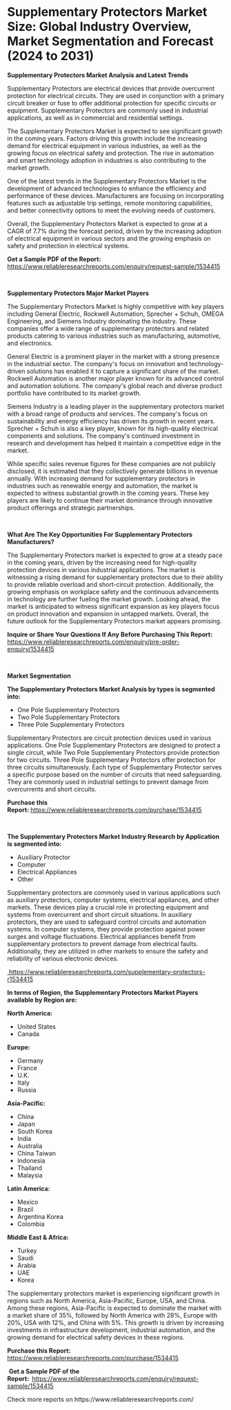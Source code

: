 <p><h1>Supplementary Protectors Market Size: Global Industry Overview, Market Segmentation and Forecast (2024 to 2031)</h1></p><p><strong>Supplementary Protectors Market Analysis and Latest Trends</strong></p>
<p><p>Supplementary Protectors are electrical devices that provide overcurrent protection for electrical circuits. They are used in conjunction with a primary circuit breaker or fuse to offer additional protection for specific circuits or equipment. Supplementary Protectors are commonly used in industrial applications, as well as in commercial and residential settings.</p><p>The Supplementary Protectors Market is expected to see significant growth in the coming years. Factors driving this growth include the increasing demand for electrical equipment in various industries, as well as the growing focus on electrical safety and protection. The rise in automation and smart technology adoption in industries is also contributing to the market growth.</p><p>One of the latest trends in the Supplementary Protectors Market is the development of advanced technologies to enhance the efficiency and performance of these devices. Manufacturers are focusing on incorporating features such as adjustable trip settings, remote monitoring capabilities, and better connectivity options to meet the evolving needs of customers.</p><p>Overall, the Supplementary Protectors Market is expected to grow at a CAGR of 7.7% during the forecast period, driven by the increasing adoption of electrical equipment in various sectors and the growing emphasis on safety and protection in electrical systems.</p></p>
<p><strong>Get a Sample PDF of the Report:&nbsp;</strong> <a href="https://www.reliableresearchreports.com/enquiry/request-sample/1534415">https://www.reliableresearchreports.com/enquiry/request-sample/1534415</a></p>
<p>&nbsp;</p>
<p><strong>Supplementary Protectors Major Market Players</strong></p>
<p><p>The Supplementary Protectors Market is highly competitive with key players including General Electric, Rockwell Automation, Sprecher + Schuh, OMEGA Engineering, and Siemens Industry dominating the industry. These companies offer a wide range of supplementary protectors and related products catering to various industries such as manufacturing, automotive, and electronics.</p><p>General Electric is a prominent player in the market with a strong presence in the industrial sector. The company's focus on innovation and technology-driven solutions has enabled it to capture a significant share of the market. Rockwell Automation is another major player known for its advanced control and automation solutions. The company's global reach and diverse product portfolio have contributed to its market growth.</p><p>Siemens Industry is a leading player in the supplementary protectors market with a broad range of products and services. The company's focus on sustainability and energy efficiency has driven its growth in recent years. Sprecher + Schuh is also a key player, known for its high-quality electrical components and solutions. The company's continued investment in research and development has helped it maintain a competitive edge in the market.</p><p>While specific sales revenue figures for these companies are not publicly disclosed, it is estimated that they collectively generate billions in revenue annually. With increasing demand for supplementary protectors in industries such as renewable energy and automation, the market is expected to witness substantial growth in the coming years. These key players are likely to continue their market dominance through innovative product offerings and strategic partnerships.</p></p>
<p>&nbsp;</p>
<p><strong>What Are The Key Opportunities For Supplementary Protectors Manufacturers?</strong></p>
<p><p>The Supplementary Protectors market is expected to grow at a steady pace in the coming years, driven by the increasing need for high-quality protection devices in various industrial applications. The market is witnessing a rising demand for supplementary protectors due to their ability to provide reliable overload and short-circuit protection. Additionally, the growing emphasis on workplace safety and the continuous advancements in technology are further fueling the market growth. Looking ahead, the market is anticipated to witness significant expansion as key players focus on product innovation and expansion in untapped markets. Overall, the future outlook for the Supplementary Protectors market appears promising.</p></p>
<p><strong>Inquire or Share Your Questions If Any Before Purchasing This Report:</strong> <a href="https://www.reliableresearchreports.com/enquiry/pre-order-enquiry/1534415">https://www.reliableresearchreports.com/enquiry/pre-order-enquiry/1534415</a></p>
<p>&nbsp;</p>
<p><strong>Market Segmentation</strong></p>
<p><strong>The Supplementary Protectors Market Analysis by types is segmented into:</strong></p>
<p><ul><li>One Pole Supplementary Protectors</li><li>Two Pole Supplementary Protectors</li><li>Three Pole Supplementary Protectors</li></ul></p>
<p><p>Supplementary Protectors are circuit protection devices used in various applications. One Pole Supplementary Protectors are designed to protect a single circuit, while Two Pole Supplementary Protectors provide protection for two circuits. Three Pole Supplementary Protectors offer protection for three circuits simultaneously. Each type of Supplementary Protector serves a specific purpose based on the number of circuits that need safeguarding. They are commonly used in industrial settings to prevent damage from overcurrents and short circuits.</p></p>
<p><strong>Purchase this Report:&nbsp;</strong><a href="https://www.reliableresearchreports.com/purchase/1534415">https://www.reliableresearchreports.com/purchase/1534415</a></p>
<p>&nbsp;</p>
<p><strong>The Supplementary Protectors Market Industry Research by Application is segmented into:</strong></p>
<p><ul><li>Auxiliary Protector</li><li>Computer</li><li>Electrical Appliances</li><li>Other</li></ul></p>
<p><p>Supplementary protectors are commonly used in various applications such as auxiliary protectors, computer systems, electrical appliances, and other markets. These devices play a crucial role in protecting equipment and systems from overcurrent and short circuit situations. In auxiliary protectors, they are used to safeguard control circuits and automation systems. In computer systems, they provide protection against power surges and voltage fluctuations. Electrical appliances benefit from supplementary protectors to prevent damage from electrical faults. Additionally, they are utilized in other markets to ensure the safety and reliability of various electronic devices.</p></p>
<p><a href="https://www.reliableresearchreports.com/supplementary-protectors-r1534415">&nbsp;https://www.reliableresearchreports.com/supplementary-protectors-r1534415</a></p>
<p><strong>In terms of Region, the Supplementary Protectors Market Players available by Region are:</strong></p>
<p>
    <p> <strong> North America: </strong>
        <ul>
            <li>United States</li>
            <li>Canada</li>
        </ul>
        </p> 
    <p> <strong> Europe: </strong>
        <ul>
            <li>Germany</li>
            <li>France</li>
            <li>U.K.</li>
            <li>Italy</li>
            <li>Russia</li>
        </ul>
        </p> 
    <p> <strong> Asia-Pacific: </strong>
        <ul>
            <li>China</li>
            <li>Japan</li>
            <li>South Korea</li>
            <li>India</li>
            <li>Australia</li>
            <li>China Taiwan</li>
            <li>Indonesia</li>
            <li>Thailand</li>
            <li>Malaysia</li>
        </ul>
        </p> 
    <p> <strong> Latin America: </strong>
        <ul>
            <li>Mexico</li>
            <li>Brazil</li>
            <li>Argentina Korea</li>
            <li>Colombia</li>
        </ul>
        </p> 
    <p> <strong> Middle East & Africa: </strong>
        <ul>
            <li>Turkey</li>
            <li>Saudi</li>
            <li>Arabia</li>
            <li>UAE</li>
            <li>Korea</li>
        </ul>
    </p>
    </p>
<p><p>The supplementary protectors market is experiencing significant growth in regions such as North America, Asia-Pacific, Europe, USA, and China. Among these regions, Asia-Pacific is expected to dominate the market with a market share of 35%, followed by North America with 28%, Europe with 20%, USA with 12%, and China with 5%. This growth is driven by increasing investments in infrastructure development, industrial automation, and the growing demand for electrical safety devices in these regions.</p></p>
<p><strong>Purchase this Report: </strong><a href="https://www.reliableresearchreports.com/purchase/1534415">https://www.reliableresearchreports.com/purchase/1534415</a></p>
<p>&nbsp;<strong>Get a Sample PDF of the Report:&nbsp;&nbsp;</strong><a href="https://www.reliableresearchreports.com/enquiry/request-sample/1534415">https://www.reliableresearchreports.com/enquiry/request-sample/1534415</a></p>
<p><strong></strong></p>
<p>Check more reports on https://www.reliableresearchreports.com/</p>